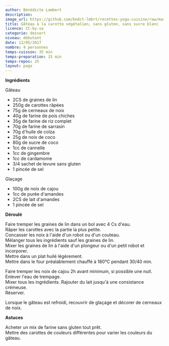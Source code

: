 ```yaml
---
author: Bénédicte Lambert
description: 
image_url: https://github.com/bndct-lmbrt/recettes-yoga-cuisine/raw/master/medias/gateau-carottes.jpg
title: Gâteau à la carotte végétalien, sans gluten, sans sucre blanc
licence: CC-by-sa
categorie: dessert
niveau: débutant
date: 12/05/2017
nombre: 4 personnes
temps-cuisson: 35 min
temps-preparation: 15 min
temps-repos: 2h
layout: page
---
```


**Ingrédients**  
 
Gâteau  

* 2CS de graines de lin
* 250g de carottes râpées
* 75g de cerneaux de noix
* 40g de farine de pois chiches
* 35g de farine de riz complet
* 70g de farine de sarrasin
* 70g d'huile de colza
* 25g de noix de coco
* 80g de sucre de coco
* 1cc de cannelle
* 1cc de gingembre
* 1cc de cardamome
* 3/4 sachet de levure sans gluten
* 1 pincée de sel

Glaçage

* 100g de noix de cajou
* 1cc de purée d'amandes
* 2CS de lait d'amandes
* 1 pincée de sel

**Déroulé**

Faire tremper les graines de lin dans un bol avec 4 Cs d'eau.  
Râper les carottes avec la partie la plus petite.  
Concasser les noix à l'aide d'un robot ou d'un couteau.  
Mélanger tous les ingrédients sauf les graines de lin.  
Mixer les graines de lin à l'aide d'un plongeur ou d'un petit robot et incorporer.  
Mettre dans un plat huilé légèrement.  
Mettre dans le four préalablement chauffé à 180°C pendant 30/40 min.  

Faire tremper les noix de cajou 2h avant minimum, si possible une nuit. Enlever l'eau de trempage.  
Mixer tous les ingrédients. Rajouter du lait jusqu'à une consistance crémeuse.   
Réserver.  

Lorsque le gâteau est refroidi, recouvrir de glaçage et décorer de cerneaux de noix.

**Astuces** 

Acheter un mix de farine sans gluten tout prêt.  
Mettre des carottes de couleurs différentes pour varier les couleurs du gâteau.